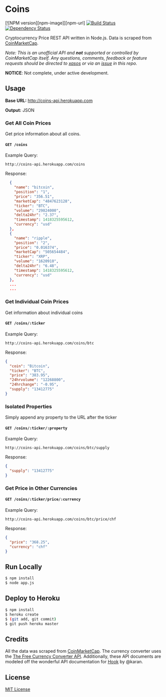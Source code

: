 # Coins

[![NPM version][npm-image]][npm-url] [![Build Status][travis-image]][travis-url] [![Dependency Status][daviddm-url]][daviddm-image]

Cryptocurrency Price REST API written in Node.js. Data is scraped from [CoinMarketCap](http://coinmarketcap.com/).

*Note: This is an unofficial API and __not__ supported or controlled by CoinMarketCap itself. Any questions, comments, feedback or feature requests should be directed to [xasos](http://github.com/xasos) or via an [issue](https://github.com/xasos/Coins/issues) in this repo.*

**NOTICE**: Not complete, under active development.

## Usage
**Base URL:** http://coins-api.herokuapp.com

**Output:** JSON

### Get All Coin Prices

Get price information about all coins.

#### `GET /coins`

Example Query:
```
http://coins-api.herokuapp.com/coins
```

Response:
```json
  {
    "name": "bitcoin",
    "position": "1",
    "price": "356.51",
    "marketCap": "4847623128",
    "ticker": "BTC",
    "volume": "29824000",
    "delta24hr": "2.37",
    "timestamp": 1418325595612,
    "currency": "usd"
  },
  {
    "name": "ripple",
    "position": "2",
    "price": "0.016374",
    "marketCap": "505654484",
    "ticker": "XRP",
    "volume": "1620910",
    "delta24hr": "6.48",
    "timestamp": 1418325595612,
    "currency": "usd"
  },
  ...
  ...
```

### Get Individual Coin Prices

Get information about individual coins

#### `GET /coins/:ticker`

Example Query:
```
http://coins-api.herokuapp.com/coins/btc
```

Response:
```json
{
  "coin": "Bitcoin",
  "ticker": "BTC",
  "price": "383.95",
  "24hrvolume": "12268800",
  "24hrchange": "-0.95",
  "supply": "13412775"
}
```
### Isolated Properties

Simply append any property to the URL after the ticker

#### `GET /coins/:ticker/:property`

Example Query:
```
http://coins-api.herokuapp.com/coins/btc/supply
```

Response:
```json
{
  "supply": "13412775"
}
```

### Get Price in Other Currencies

#### `GET /coins/:ticker/price/:currency`

Example Query:
```
http://coins-api.herokuapp.com/coins/btc/price/chf
```

Response:
```json
{
  "price": "368.25",
  "currency": "chf"
}
```

## Run Locally
```sh
$ npm install
$ node app.js
```

## Deploy to Heroku 
```sh
$ npm install
$ heroku create
$ (git add, git commit)
$ git push heroku master
```

## Credits
All the data was scraped from [CoinMarketCap](http://coinmarketcap.com/). The currency converter uses the [The Free Currency Converter API](http://www.freecurrencyconverterapi.com/). Additionally, these API documents are modeled off the wonderful API documentation for [Hook](https://github.com/karan/Hook) by @karan.

## License
[MIT License](LICENSE)


[travis-url]: https://travis-ci.org/xasos/coins
[travis-image]: https://travis-ci.org/xasos/coins.svg?branch=master
[daviddm-url]: https://david-dm.org/xasos/coins.svg?theme=shields.io
[daviddm-image]: https://david-dm.org/xasos/coins
